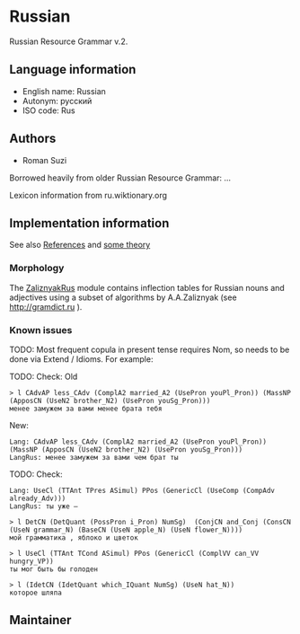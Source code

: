 # Russian

Russian Resource Grammar v.2.

## Language information
- English name: Russian
- Autonym: русский
- ISO code: Rus

## Authors

* Roman Suzi

Borrowed heavily from older Russian Resource Grammar: ...

Lexicon information from ru.wiktionary.org

## Implementation information

See also [References](references.txt) and [some theory](theory.txt)

### Morphology

The [ZaliznyakRus](ZaliznyakRus.gf) module contains inflection tables for
Russian nouns and adjectives using a subset of algorithms by A.A.Zaliznyak (see http://gramdict.ru ).

### Known issues

TODO: Most frequent copula in present tense requires Nom, so needs to be done via Extend / Idioms. For example:

TODO: Check: Old
```
> l CAdvAP less_CAdv (ComplA2 married_A2 (UsePron youPl_Pron)) (MassNP (ApposCN (UseN2 brother_N2) (UsePron youSg_Pron)))
менее замужем за вами менее брата тебя
```
New:

```
Lang: CAdvAP less_CAdv (ComplA2 married_A2 (UsePron youPl_Pron)) (MassNP (ApposCN (UseN2 brother_N2) (UsePron youSg_Pron)))
LangRus: менее замужем за вами чем брат ты
```

TODO: Check:
```
Lang: UseCl (TTAnt TPres ASimul) PPos (GenericCl (UseComp (CompAdv already_Adv)))
LangRus: ты уже —
```

```
> l DetCN (DetQuant (PossPron i_Pron) NumSg)  (ConjCN and_Conj (ConsCN (UseN grammar_N) (BaseCN (UseN apple_N) (UseN flower_N))))
мой грамматика , яблоко и цветок
```

```
> l UseCl (TTAnt TCond ASimul) PPos (GenericCl (ComplVV can_VV hungry_VP))
ты мог быть бы голоден
```

```
> l (IdetCN (IdetQuant which_IQuant NumSg) (UseN hat_N))
которое шляпа
```

## Maintainer
